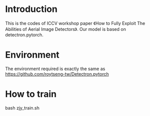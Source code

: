 
# Introduction
This is the codes of ICCV workshop paper 《How to Fully Exploit The Abilities of Aerial Image Detectors》.
Our model is based on detectron.pytorch.

# Environment
The environment required is exactly the same as https://github.com/roytseng-tw/Detectron.pytorch

# How to train
bash zjy_train.sh
